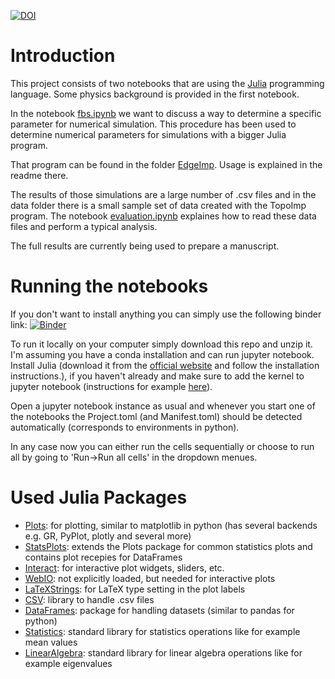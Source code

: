 [![DOI](https://zenodo.org/badge/351403602.svg)]()

# Introduction
This project consists of two notebooks that are using the [Julia](https://julialang.org) programming language.
Some physics background is provided in the first notebook.

In the notebook [fbs.ipynb](fbs.ipynb) we want to discuss a way to determine a specific parameter for numerical simulation.
This procedure has been used to determine numerical parameters for simulations with a bigger Julia program.

That program can be found in the folder [EdgeImp](EdgeImp).
Usage is explained in the readme there.

The results of those simulations are a large number of .csv files and in the data folder there is a small sample set of data created with the TopoImp program.
The notebook [evaluation.ipynb](evaluation.ipynb) explaines how to read these data files and perform a typical analysis.

The full results are currently being used to prepare a manuscript.

# Running the notebooks
If you don't want to install anything you can simply use the following binder link: [![Binder](https://mybinder.org/badge_logo.svg)]()

To run it locally on your computer simply download this repo and unzip it.
I'm assuming you have a conda installation and can run jupyter notebook.
Install Julia (download it from the [official website](https://julialang.org/downloads/) and follow the installation instructions.), if you haven't already and make sure to add the kernel to jupyter notebook (instructions for example [here](https://github.com/JuliaLang/IJulia.jl)).

Open a jupyter notebook instance as usual and whenever you start one of the notebooks the Project.toml (and Manifest.toml) should be detected automatically (corresponds to environments in python).

In any case now you can either run the cells sequentially or choose to run all by going to 'Run->Run all cells' in the dropdown menues. 

# Used Julia Packages
* [Plots](http://docs.juliaplots.org): for plotting, similar to matplotlib in python (has several backends e.g. GR, PyPlot, plotly and several more)
* [StatsPlots](https://github.com/JuliaPlots/StatsPlots.jl): extends the Plots package for common statistics plots and contains plot recepies for DataFrames
* [Interact](https://juliagizmos.github.io/Interact.jl/latest/): for interactive plot widgets, sliders, etc.
* [WebIO](https://github.com/JuliaGizmos/WebIO.jl): not explicitly loaded, but needed for interactive plots
* [LaTeXStrings](https://github.com/stevengj/LaTeXStrings.jl): for LaTeX type setting in the plot labels
* [CSV](https://csv.juliadata.org/stable/): library to handle .csv files
* [DataFrames](https://dataframes.juliadata.org/stable/): package for handling datasets (similar to pandas for python)
* [Statistics](https://docs.julialang.org/en/v1/stdlib/Statistics/): standard library for statistics operations like for example mean values
* [LinearAlgebra](https://docs.julialang.org/en/v1/stdlib/LinearAlgebra/): standard library for linear algebra operations like for example eigenvalues
